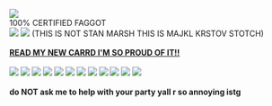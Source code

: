 ![](https://komarev.com/ghpvc/?username=stephenstotch&color=red)
<br>
100% CERTIFIED FAGGOT
<br>
![](https://files.catbox.moe/slcwom.jpeg)
![](https://files.catbox.moe/3kh4de.png)
(THIS IS NOT STAN MARSH THIS IS MAJKL KRSTOV STOTCH)
<br>
<br>
<b>[READ MY NEW CARRD I'M SO PROUD OF IT!!](https://stephen-stotch.carrd.co)</b>
<br>
<br>
![](https://files.catbox.moe/w5850e.webp) ![](https://files.catbox.moe/9dxt6m.png) ![](https://files.catbox.moe/gp7nte.webp) ![](https://files.catbox.moe/v7mv5q.webp) ![](https://files.catbox.moe/2o8vl3.webp) ![](https://images-wixmp-ed30a86b8c4ca887773594c2.wixmp.com/f/90ad8232-4e09-4675-b9e7-bc2898960870/ddd05kc-30172142-5cf6-4a7d-8a2a-967e20ced270.gif?token=eyJ0eXAiOiJKV1QiLCJhbGciOiJIUzI1NiJ9.eyJzdWIiOiJ1cm46YXBwOjdlMGQxODg5ODIyNjQzNzNhNWYwZDQxNWVhMGQyNmUwIiwiaXNzIjoidXJuOmFwcDo3ZTBkMTg4OTgyMjY0MzczYTVmMGQ0MTVlYTBkMjZlMCIsIm9iaiI6W1t7InBhdGgiOiJcL2ZcLzkwYWQ4MjMyLTRlMDktNDY3NS1iOWU3LWJjMjg5ODk2MDg3MFwvZGRkMDVrYy0zMDE3MjE0Mi01Y2Y2LTRhN2QtOGEyYS05NjdlMjBjZWQyNzAuZ2lmIn1dXSwiYXVkIjpbInVybjpzZXJ2aWNlOmZpbGUuZG93bmxvYWQiXX0.ngEPExV3ZbdGONof-z2wxgf3j1o_boNI7gn5xfYbjwo) ![](https://files.catbox.moe/ikmsrt.png) ![](https://files.catbox.moe/rtmklq.gif) ![](https://files.catbox.moe/d3yr30.png) ![](https://files.catbox.moe/ry4dqn.webp) ![](https://files.catbox.moe/appgf8.png) ![](https://files.catbox.moe/q5nk59.gif)
<br>
<br>
<b>do NOT ask me to help with your party yall r so annoying istg</b>
